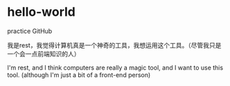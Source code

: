 # hello-world
practice GitHub

我是rest，我觉得计算机真是一个神奇的工具，我想运用这个工具。（尽管我只是一个会一点前端知识的人）

I'm rest, and I think computers are really a magic tool, and I want to use this tool. (although I'm just a bit of a front-end person)
